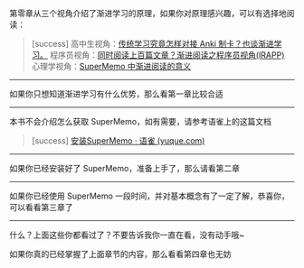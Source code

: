 第零章从三个视角介绍了渐进学习的原理，如果你对原理感兴趣，可以有选择地阅读：

>[success] 高中生视角：[传统学习究竟怎样对接 Anki 制卡？也谈渐进学习。](./2450556)
> 程序员视角：[同时阅读上百篇文章？渐进阅读之程序员视角(IRAPP)](./2450557)
> 心理学视角：[SuperMemo 中渐进阅读的意义](./2450558)

*****

如果你只想知道渐进学习有什么优势，那么看第一章比较合适

*****

本书不会介绍怎么获取 SuperMemo，如有需要，请参考语雀上的这篇文档

>[success] [安装SuperMemo · 语雀 (yuque.com)](https://www.yuque.com/supermemo/wiki/installing_supermemo_in_a_minute)

*****

如果你已经安装好了 SuperMemo，准备上手了，那么请看第二章

*****

如果你已经使用 SuperMemo 一段时间，并对基本概念有了一定了解，恭喜你，可以看看第三章了

*****

什么？上面这些你都看过了？不要告诉我你一直在看，没有动手哦~

如果你真的已经掌握了上面章节的内容，那么看看第四章也无妨